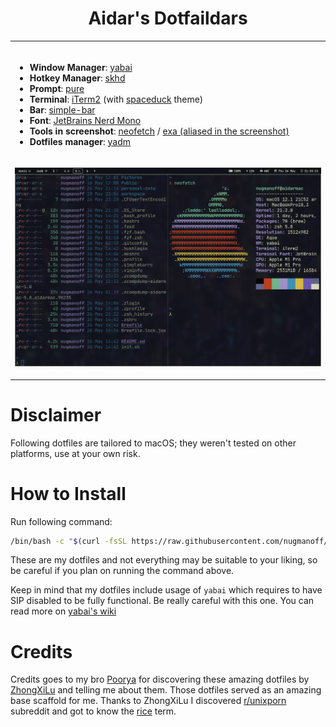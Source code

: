 
<h1 align="center">Aidar's Dotfaildars</h1>

<table align="center">
  <tr>
    <td>
      <br>
      <ul>
        <li><b>Window Manager</b>: <a href="https://github.com/koekeishiya/yabai">yabai</a>
        <li><b>Hotkey Manager</b>: <a href="https://github.com/koekeishiya/skhd">skhd</a>
        <li><b>Prompt</b>: <a href="https://github.com/sindresorhus/pure">pure</a>
        <li><b>Terminal</b>: <a href="https://github.com/gnachman/iTerm2">iTerm2</a> (with <a href="https://github.com/pineapplegiant/spaceduck-terminal">spaceduck</a> theme)</li>
        <li><b>Bar</b>: <a href="https://github.com/Jean-Tinland/simple-bar">simple-bar</a></li>
        <li><b>Font</b>: <a href="https://github.com/ryanoasis/nerd-fonts/blob/master/patched-fonts/JetBrainsMono/Ligatures/Regular/complete/JetBrains%20Mono%20Regular%20Nerd%20Font%20Complete%20Mono.ttf">JetBrains Nerd Mono</a></li>
        <li><b>Tools in screenshot</b>: <a href="https://github.com/dylanaraps/neofetch/">neofetch</a> / <a href="https://github.com/ogham/exa">exa (aliased in the screenshot)</a> 
        <li><b>Dotfiles manager</b>: <a href="https://github.com/TheLocehiliosan/yadm">yadm</a></li>
      </ul>
    </td>
  </tr>
  <tr>
    <td>
      <p align="center">
        <img width="1080" alt="Rice" src="https://raw.githubusercontent.com/nugmanoff/raw/main/CleanShot%202022-05-26%20at%2021.33.14%402x.png">
      </p>
    </td>
  </tr>
</table>


# Disclaimer

Following dotfiles are tailored to macOS; they weren't tested on other platforms, use at your own risk.

# How to Install

Run following command:
```bash
/bin/bash -c "$(curl -fsSL https://raw.githubusercontent.com/nugmanoff/dotfiles/master/init.sh)"
```

These are my dotfiles and not everything may be suitable to your liking, so be careful if you plan on running the command above.

Keep in mind that my dotfiles include usage of `yabai` which requires to have SIP disabled to be fully functional. Be really careful with this one. You can read more on [yabai's wiki](https://github.com/koekeishiya/yabai/wiki/Disabling-System-Integrity-Protection)

# Credits

Credits goes to my bro [Poorya](https://github.com/pooryasheikh/) for discovering these amazing dotfiles by [ZhongXiLu](https://github.com/ZhongXiLu/dotfiles) and telling me about them. Those dotfiles served as an amazing base scaffold for me. Thanks to ZhongXiLu I discovered [r/unixporn](https://www.reddit.com/r/unixporn/) subreddit and got to know the [rice](https://github.com/ZhongXiLu/dotfiles#what-does-rice-mean) term. 
